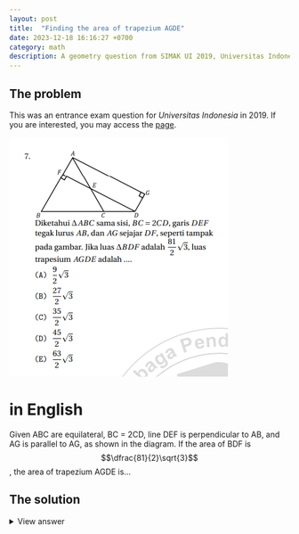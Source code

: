 ```yaml
---
layout: post
title:  "Finding the area of trapezium AGDE"
date: 2023-12-18 16:16:27 +0700
category: math
description: A geometry question from SIMAK UI 2019, Universitas Indonesia's entrance exam.
---
```

<script src="https://cdn.mathjax.org/mathjax/latest/MathJax.js?config=TeX-AMS-MML_HTMLorMML" type="text/javascript"></script>

## The problem

This was an entrance exam question for *Universitas Indonesia* in 2019. If you are interested, you may access the [page](https://bimbinganalumniui.com/edukasi/pelajaran/topik/590).

![the math problem](/assets/images/uigeometryproblem.png)

# in English
Given ABC are equilateral, BC = 2CD, line DEF is perpendicular to AB, and AG is parallel to AG, as shown in the diagram. If the area of BDF is $$\dfrac{81}{2}\sqrt{3}$$, the area of trapezium AGDE is...

## The solution
<details>
<summary>View answer</summary>
Let us understand the givens in the problem.

$$ AB = BC = AC = 2CD 
\\ BD = 3CD
\\ DF = AG 
$$

My attempt to attack this problem is to find the area of triangle AFE so we can subtract the whole area by the sum of area BFD and AFE. 

To accomplish this, for starters, we need to know the value of AF.

$$
AB = 2CD
\\ BF = 2CD - x
\\ AF = x
$$

We'll have to set up two equations to find this value of $$x$$. Notice that our BF and AF produces a right triangle with side AG. We can use the Phytagoras Theorem.

$$
(BD)^2 = (BF)^2 + (AG)^2
\\(3CD)^2 = (2CD-x)^2 + (AG)^2
$$

This can be simplified to,

$$
eq. 1: (AG)^2 = (3CD)^2 - (2CD - x)^2
$$

For the second equation,
$$
(AD)^2 = (AF)^2 + (AG)^2
$$

However we'll require the value of AD first.

Notice that the midpoint of BC which we will call Y. AY-YD-DA forms a right triangle. So it's simply just applying the Phytagoras Theorem to find the value of AD.

$$
AY = \sqrt{3}CD, YD = 2CD
\\ AD = \sqrt{3(CD)^2 + 4(CD)^2}
\\ AD = \sqrt{7}CD
$$

Now we can solve the second equation.

$$
(AD)^2 = (AF)^2 + (AG)^2
\\ (\sqrt{7}CD)^2 = x^2 + (AG)^2
\\ eq. 2: (AG)^2 = 7(CD)^2 - x^2
$$

Equating the two expressions of AG,

$$
(3CD)^2 - (2CD - x)^2 = 7(CD)^2 - x^2
\\ 9(CD)^2 - (4(CD)^2 - 4CDx + x^2) = 7(CD)^2 - x^2
\\ 9(CD)^2 - 4(CD)^2 + 4CDx - x^2 + x^2 - 7(CD)^2 = 0
\\ -2(CD)^2 + 4CDx = 0
\\ 4CDx = 2(CD)^2
\\ x = \dfrac{2(CD)^2}{4CD}
\\ x = \dfrac{1}{2}CD
\\ AF = \dfrac{1}{2}CD
$$

which means $$BF = \dfrac{3}{2}CD$$.

Then we can find AG using any of the Phytagoras equation we used earlier.

$$
(AG)^2 = 7(CD)^2 - (AF)^2
\\ (AG)^2 = 7(CD)^2 - (\dfrac{1}{2}CD)^2
\\ (AG)^2 = 7(CD)^2 - \dfrac{1}{4}(CD)^2
\\ (AG)^2 = \dfrac{27}{4}(CD)^2
\\ AG = \dfrac{3\sqrt{3}}{2}CD
$$

This is great. We can know figure out the value of CD.

$$
A_{BDF} = \dfrac{81}{2}\sqrt{3}
\\ \dfrac{1}{2}(BF)(DF) = \dfrac{81}{2}\sqrt{3}
\\ \dfrac{1}{2}(\dfrac{3}{2}CD)(\dfrac{3\sqrt{3}}{2}CD) = \dfrac{81}{2}\sqrt{3}
$$

By inspection, we can cancel $$\sqrt{3}$$, 81, 3 and 2. Leaving us with,

$$
(CD)^2 = 36
\\ CD = 6
$$

A mystery unlocked.

Now we just need the value of EF. Notice that if we have a line, EB. We would be producing a right triangle. 
A right triangle of lines AB, BE, and EA. 

Consequentially, we can also create a similar right triangle expression.

"In a right triangle, if the altitude drawn from the right angle to the hypotenuse divides the hypotenuse into two segments, then the length of the altitude is the geometric mean of the lengths of the two segments." ([Source](https://calcworkshop.com/triangle-trig/similar-right-triangles))

Let $$ EF = a $$ 

$$
\dfrac{AF}{EF} = \dfrac{EF}{BF}
\\ AF = 3, BF = 9
\\ \dfrac{3}{a} = \dfrac{a}{9}
\\ a^2 = 27
\\ EF = a = 3\sqrt{3} 
$$

The area of right triangle AFE is,

$$
A_{AFE} = \dfrac{1}{2}(AF)(EF)
\\ = \dfrac{1}{2}(3)(3\sqrt{3})
\\ = \dfrac{9}{2}\sqrt{3}
$$

The area of the rectangle AGDF is,

$$
A_{AGDF} = (AF)(AG)
\\ = 3(9\sqrt{3})
\\ = 27\sqrt{3}
$$

And we have finally reached the end. 

The area of the polygon AGDB is,

$$
A_{AGDB} = A_{AGDF} + A_{BDF}
\\ = 27\sqrt{3} + \dfrac{81}{2}\sqrt{3}
\\ = \dfrac{135}{2}\sqrt{3}
$$

While the area of the polygons without the trapezium is,

$$
A_{AFE} + A_{BDF} = \dfrac{9}{2}\sqrt{3} + \dfrac{81}{2}\sqrt{3}
\\ = \dfrac{90}{2}\sqrt{3}
$$

And therefore...

$$
A_{AGDE} = \dfrac{135}{2}\sqrt{3} - \dfrac{90}{2}\sqrt{3}
\\ = \dfrac{45}{2}\sqrt{3}

$$

</details>